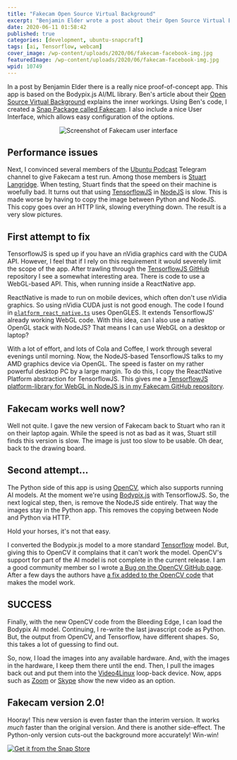```yaml
---
title: "Fakecam Open Source Virtual Background"
excerpt: "Benjamin Elder wrote a post about their Open Source Virtual Background. I expanded on the app by creating a nice UI to allow easy configuration and use. However, performance was bad. Very bad. Let's go over what I did to improve it"
date: 2020-06-11 01:58:42
published: true
categories: [development, ubuntu-snapcraft]
tags: [ai, Tensorflow, webcam]
cover_image: /wp-content/uploads/2020/06/fakecam-facebook-img.jpg
featuredImage: /wp-content/uploads/2020/06/fakecam-facebook-img.jpg
wpid: 10749
---
```


In a post by Benjamin Elder there is a really nice proof-of-concept app. This app is based on the Bodypix.js AI/ML library. Ben's article about their [Open Source Virtual Background](https://elder.dev/posts/open-source-virtual-background/) explains the inner workings. Using Ben's code, I created a [Snap Package called Fakecam](https://snapstats.org/snaps/fakecam). I also include a nice User Interface, which allows easy configuration of the options.

<p style="text-align: center">
<img src="/wp-content/uploads/2020/06/image.png" alt="Screenshot of Fakecam user interface">
</p>

Performance issues
------------------

Next, I convinced several members of the [Ubuntu Podcast](https://ubuntupodcast.org/) Telegram channel to give Fakecam a test run. Among those members is [Stuart Langridge](https://kryogenix.org/). When testing, Stuart finds that the speed on their machine is woefully bad. It turns out that using [TensorflowJS](https://www.tensorflow.org/js) in [NodeJS](https://nodejs.org) is slow. This is made worse by having to copy the image between Python and NodeJS. This copy goes over an HTTP link, slowing everything down. The result is a very slow pictures.

First attempt to fix
--------------------

TensorflowJS is sped up if you have an nVidia graphics card with the CUDA API. However, I feel that if I rely on this requirement it would severely limit the scope of the app. After trawling through the [TensorflowJS GitHub](https://github.com/tensorflow/tfjs) repository I see a somewhat interesting area. There is code to use a WebGL-based API. This, when running inside a ReactNative app.

ReactNative is made to run on mobile devices, which often don't use nVidia graphics. So using nVidia CUDA just is not good enough. The code I found in [`platform_react_native.ts`](https://github.com/tensorflow/tfjs/blob/master/tfjs-react-native/src/platform_react_native.ts) uses OpenGLES. It extends TensorflowJS' already working WebGL code. With this idea, can I also use a native OpenGL stack with NodeJS? That means I can use WebGL on a desktop or laptop?

With a lot of effort, and lots of Cola and Coffee, I work through several evenings until morning. Now, the NodeJS-based TensorflowJS talks to my AMD graphics device via OpenGL. The speed is faster on my rather powerful desktop PC by a large margin. To do this, I copy the ReactNative Platform abstraction for TensorflowJS. This gives me a [TensorflowJS platform-library for WebGL in NodeJS is in my Fakecam GitHub repository](https://github.com/diddlesnaps/fakecam/tree/e4cf2629baee9d5978cbc0f9580c1cbc025f4e9a/bodypix/node-webgl).

Fakecam works well now?
-----------------------

Well not quite. I gave the new version of Fakecam back to Stuart who ran it on their laptop again. While the speed is not as bad as it was, Stuart still finds this version is slow. The image is just too slow to be usable. Oh dear, back to the drawing board.

Second attempt...
---------------

The Python side of this app is using [OpenCV](https://opencv.org/), which also supports running AI models. At the moment we're using [Bodypix.js](https://github.com/tensorflow/tfjs-models/tree/master/body-pix) with TensorflowJS. So, the next logical step, then, is remove the NodeJS side entirely. That way the images stay in the Python app. This removes the copying between Node and Python via HTTP.

Hold your horses, it's not that easy.

I converted the Bodypix.js model to a more standard [Tensorflow](https://www.tensorflow.org) model. But, giving this to OpenCV it complains that it can't work the model. OpenCV's support for part of the AI model is not complete in the current release. I am a good community member so I wrote [a Bug on the OpenCV GitHub page](https://github.com/opencv/opencv/issues/17243). After a few days the authors have [a fix added to the OpenCV code](https://github.com/opencv/opencv/commit/ba3cf4760069b53b2388155e15b095e0897d9659) that makes the model work.

SUCCESS
-------

Finally, with the new OpenCV code from the Bleeding Edge, I can load the Bodypix AI model. Continuing, I re-write the last javascript code as Python. But, the output from OpenCV, and Tensorflow, have different shapes. So, this takes a lot of guessing to find out.

So, now, I load the images into any available hardware. And, with the images in the hardware, I keep them there until the end. Then, I pull the images back out and put them into the [Video4Linux](https://lwn.net/Articles/203924/) loop-back device. Now, apps such as [Zoom](https://snapstats.org/snaps/zoom-client) or [Skype](https://snapstats.org/snaps/skype) show the new video as an option.

Fakecam version 2.0!
--------------------

Hooray! This new version is even faster than the interim version. It works *much* faster than the original version. And there is another side-effect. The Python-only version cuts-out the background more accurately! Win-win!

[![Get it from the Snap Store](https://snapcraft.io/static/images/badges/en/snap-store-black.svg)](https://snapcraft.io/fakecam)

